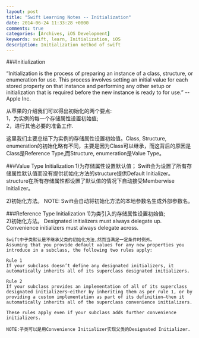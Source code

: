 ```yaml
---
layout: post
title: "Swift Learning Notes -- Initialization"
date: 2014-06-24 11:33:28 +0800
comments: true
categories: [Archives, iOS Development]
keywords: swift, learn, Initialization, iOS
description: Initialization method of swift
---
```


###Initialization

“Initialization is the process of preparing an instance of a class, structure, or enumeration for use. This process involves setting an initial value for each stored property on that instance and performing any other setup or initialization that is required before the new instance is ready to for use.” -- Apple Inc.

从苹果的介绍我们可以得出初始化的两个要点:  
1，为实例的每一个存储属性设置初始值;    
2，进行其他必要的准备工作.   

这里我们主要总结下为实例的存储属性设置初始值。Class, Structure, enumeration的初始化略有不同，主要是因为Class可以继承，而这背后的原因是Class是Reference Type,而Structure, enumeration是Value Type。

###Value Type Initialization
1)为存储属性设置默认值；
    Swift会为设置了所有存储属性默认值而没有提供初始化方法的structure提供Default Initializer。
    structure在所有存储属性都设置了默认值的情况下自动接受Memberwise Initializer。

2)初始化方法。
    NOTE: Swift会自动将初始化方法的本地参数名生成外部参数名。

<!-- more -->

###Reference Type Initialization
1)为类引入的存储属性设置初始值;  
2)初始化方法。
    Designated initializers must always delegate up.
    Convenience initializers must always delegate across.

    Swift中子类默认是不继承父类的初始化方法,然而当满足一定条件时例外。
    Assuming that you provide default values for any new properties you introduce in a subclass, the following two rules apply:

    Rule 1
    If your subclass doesn’t define any designated initializers, it automatically inherits all of its superclass designated initializers.

    Rule 2
    If your subclass provides an implementation of all of its superclass designated initializers—either by inheriting them as per rule 1, or by providing a custom implementation as part of its definition—then it automatically inherits all of the superclass convenience initializers.

    These rules apply even if your subclass adds further convenience initializers.

    NOTE:子类可以是用Convenience Initializer实现父类的Designated Initializer.
